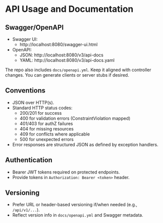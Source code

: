 # API Usage and Documentation

## Swagger/OpenAPI

- Swagger UI:
  - http://localhost:8080/swagger-ui.html
- OpenAPI:
  - JSON: http://localhost:8080/v3/api-docs
  - YAML: http://localhost:8080/v3/api-docs.yaml

The repo also includes `docs/openapi.yml`. Keep it aligned with controller changes. You can generate clients or server stubs if desired.

## Conventions

- JSON over HTTP(s).
- Standard HTTP status codes:
  - 200/201 for success
  - 400 for validation errors (ConstraintViolation mapped)
  - 401/403 for authZ failures
  - 404 for missing resources
  - 409 for conflicts where applicable
  - 500 for unexpected errors
- Error responses are structured JSON as defined by exception handlers.

## Authentication

- Bearer JWT tokens required on protected endpoints.
- Provide tokens in `Authorization: Bearer <token>` header.

## Versioning

- Prefer URL or header-based versioning if/when needed (e.g., `/api/v1/...`).
- Reflect version info in `docs/openapi.yml` and Swagger metadata.
